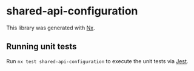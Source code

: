 # shared-api-configuration

This library was generated with [Nx](https://nx.dev).

## Running unit tests

Run `nx test shared-api-configuration` to execute the unit tests via [Jest](https://jestjs.io).
